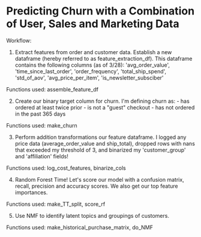 # Predicting Churn with a Combination of User, Sales and Marketing Data


Workflow:
  1. Extract features from order and customer data. Establish a new dataframe (hereby referred to as feature_extraction_df). This dataframe contains the following columns (as of 3/28): 
  'avg_order_value', 'time_since_last_order', 'order_frequency', 'total_ship_spend', 'std_of_aov', 'avg_price_per_item', 'is_newsletter_subsciber'
  
  Functions used: assemble_feature_df
  
  2. Create our binary target column for churn. I'm defining churn as: 
    - has ordered at least twice prior
    - is not a "guest" checkout
    - has not ordered in the past 365 days
    
  Functions used: make_churn
    
  3. Perform addition transformations our feature dataframe. I logged any price data (average_order_value and ship_total), dropped rows with nans that exceeded my threshold of 3, and binarized my 'customer_group' and 'affiliation' fields!
  
  Functions used: log_cost_features, binarize_cols
  
  4. Random Forest Time! Let's score our model with a confusion matrix, recall, precision and accuracy scores. We also get our top feature importances.
  
  Functions used: make_TT_split, score_rf
  
  5. Use NMF to identify latent topics and groupings of customers. 
  
  Functions used: make_historical_purchase_matrix, do_NMF
